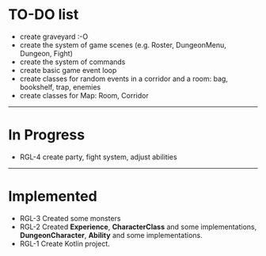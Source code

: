 # TO-DO list

* create graveyard :-O
* create the system of game scenes (e.g. Roster, DungeonMenu, Dungeon, Fight)
* create the system of commands
* create basic game event loop
* create classes for random events in a corridor and a room: bag, bookshelf, trap, enemies
* create classes for Map: Room, Corridor

----
# In Progress

* RGL-4 create party, fight system, adjust abilities

----
# Implemented 

* RGL-3 Created some monsters
* RGL-2 Created **Experience**, **CharacterClass** and some implementations, **DungeonCharacter**,
    **Ability** and some implementations.
* RGL-1 Create Kotlin project.
